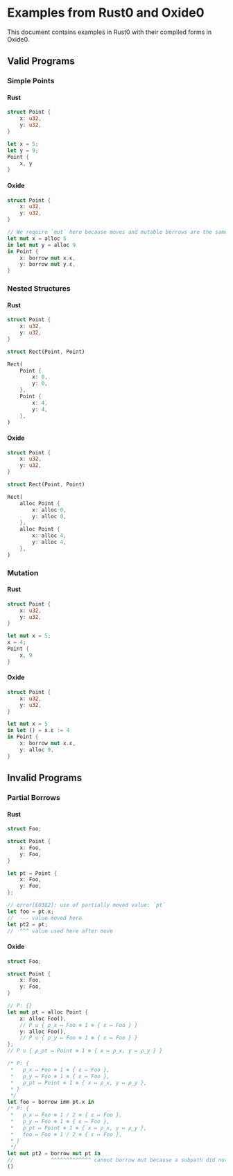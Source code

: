 # Examples from Rust0 and Oxide0

This document contains examples in Rust0 with their compiled forms in Oxide0.

## Valid Programs

### Simple Points

#### Rust
```rust
struct Point {
    x: u32,
    y: u32,
}

let x = 5;
let y = 9;
Point {
    x, y
}
```

#### Oxide
```rust
struct Point {
    x: u32,
    y: u32,
}

// We require `mut` here because moves and mutable borrows are the same.
let mut x = alloc 5
in let mut y = alloc 9
in Point {
    x: borrow mut x.ε,
    y: borrow mut y.ε,
}
```

### Nested Structures

#### Rust
```rust
struct Point {
    x: u32,
    y: u32,
}

struct Rect(Point, Point)

Rect(
    Point {
        x: 0,
        y: 0,
    },
    Point {
        x: 4,
        y: 4,
    },
)
```

#### Oxide
```rust
struct Point {
    x: u32,
    y: u32,
}

struct Rect(Point, Point)

Rect(
    alloc Point {
        x: alloc 0,
        y: alloc 0,
    },
    alloc Point {
        x: alloc 4,
        y: alloc 4,
    },
)
```

### Mutation

#### Rust
```rust
struct Point {
    x: u32,
    y: u32,
}

let mut x = 5;
x = 4;
Point {
    x, 9
}
```

#### Oxide
```rust
struct Point {
    x: u32,
    y: u32,
}

let mut x = 5
in let () = x.ε := 4
in Point {
    x: borrow mut x.ε,
    y: alloc 9,
}
```

## Invalid Programs

### Partial Borrows

#### Rust
```rust
struct Foo;

struct Point {
    x: Foo,
    y: Foo,
}

let pt = Point {
    x: Foo,
    y: Foo,
};

// error[E0382]: use of partially moved value: `pt`
let foo = pt.x;
//  --- value moved here
let pt2 = pt;
//  ^^^ value used here after move
```

#### Oxide
```rust
struct Foo;

struct Point {
    x: Foo,
    y: Foo,
}

// Ρ: {}
let mut pt = alloc Point {
    x: alloc Foo(),
    // Ρ ∪ { ρ_x ↦ Foo ⊗ 1 ⊗ { ε ↦ Foo } }
    y: alloc Foo(),
    // Ρ ∪ { ρ_y ↦ Foo ⊗ 1 ⊗ { ε ↦ Foo } }
};
// Ρ ∪ { ρ_pt ↦ Point ⊗ 1 ⊗ { x ↦ ρ_x, y ↦ ρ_y } }

/* Ρ: {
 *   ρ_x ↦ Foo ⊗ 1 ⊗ { ε ↦ Foo },
 *   ρ_y ↦ Foo ⊗ 1 ⊗ { ε ↦ Foo },
 *   ρ_pt ↦ Point ⊗ 1 ⊗ { x ↦ ρ_x, y ↦ ρ_y },
 * }
 */
let foo = borrow imm pt.x in
/* Ρ: {
 *   ρ_x ↦ Foo ⊗ 1 / 2 ⊗ { ε ↦ Foo },
 *   ρ_y ↦ Foo ⊗ 1 ⊗ { ε ↦ Foo },
 *   ρ_pt ↦ Point ⊗ 1 ⊗ { x ↦ ρ_x, y ↦ ρ_y },
 *   foo ↦ Foo ⊗ 1 / 2 ⊗ { ε ↦ Foo },
 * }
 */
let mut pt2 = borrow mut pt in
//            ^^^^^^^^^^^^^ cannot borrow mut because a subpath did not have a `1` capability.
()
```

